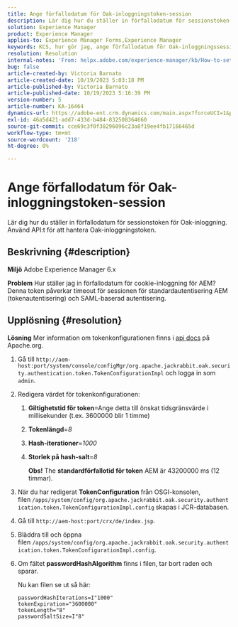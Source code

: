```yaml
---
title: Ange förfallodatum för Oak-inloggningstoken-session
description: Lär dig hur du ställer in förfallodatum för sessionstoken för Oak-inloggning. Denna token påverkar AEM autentisering.
solution: Experience Manager
product: Experience Manager
applies-to: Experience Manager Forms,Experience Manager
keywords: KCS, hur gör jag, ange förfallodatum för Oak-inloggningssession, AEM, Adobe Experience Manager, Adobe Experience Manager Forms
resolution: Resolution
internal-notes: 'From: helpx.adobe.com/experience-manager/kb/How-to-set-token-session-expiration-AEM.html'
bug: false
article-created-by: Victoria Barnato
article-created-date: 10/19/2023 5:03:18 PM
article-published-by: Victoria Barnato
article-published-date: 10/19/2023 5:16:39 PM
version-number: 5
article-number: KA-16464
dynamics-url: https://adobe-ent.crm.dynamics.com/main.aspx?forceUCI=1&pagetype=entityrecord&etn=knowledgearticle&id=2dfaf161-a16e-ee11-8df0-6045bd006793
exl-id: 46a5d421-add7-433d-b484-832508364660
source-git-commit: cce69c3f0f38296096c23a8f19ee4fb17166465d
workflow-type: tm+mt
source-wordcount: '218'
ht-degree: 0%

---
```


# Ange förfallodatum för Oak-inloggningstoken-session


Lär dig hur du ställer in förfallodatum för sessionstoken för Oak-inloggning. Använd API:t för att hantera Oak-inloggningstoken.

## Beskrivning {#description}


<b>Miljö</b>
Adobe Experience Manager 6.x

<b>Problem</b>
Hur ställer jag in förfallodatum för cookie-inloggning för AEM?
Denna token påverkar timeout för sessionen för standardautentisering AEM (tokenautentisering) och SAML-baserad autentisering.






## Upplösning {#resolution}


<b>Lösning</b>
Mer information om tokenkonfigurationen finns i [api docs](https://jackrabbit.apache.org/oak/docs/apidocs/org/apache/jackrabbit/oak/security/authentication/token/TokenConfigurationImpl.html) på Apache.org.

1. Gå till `http://aem-host:port/system/console/configMgr/org.apache.jackrabbit.oak.security.authentication.token.TokenConfigurationImpl` och logga in som `admin`.
2. Redigera värdet för tokenkonfigurationen:

   1. <b>Giltighetstid för token</b>=Ange detta till önskat tidsgränsvärde i millisekunder (t.ex. 3600000 blir 1 timme)
   2. <b>Tokenlängd</b>=*8*
   3. <b>Hash-iterationer</b>=*1000*
   4. <b>Storlek på hash-salt</b>=*8*

      <b>Obs!</b> The <b>standardförfallotid för token</b> AEM är 43200000 ms (12 timmar).
3. När du har redigerat <b>TokenConfiguration</b> från OSGI-konsolen, filen<b> </b>`/apps/system/config/org.apache.jackrabbit.oak.security.authentication.token.TokenConfigurationImpl.config`<b> </b>skapas i JCR-databasen.
4. Gå till `http://aem-host:port/crx/de/index.jsp`.
5. Bläddra till och öppna filen `/apps/system/config/org.apache.jackrabbit.oak.security.authentication.token.TokenConfigurationImpl.config`.
6. Om fältet <b>passwordHashAlgorithm</b> finns i filen, tar bort raden och sparar.

   Nu kan filen se ut så här:


   ```
   passwordHashIterations=I"1000"
   tokenExpiration="3600000"
   tokenLength="8"
   passwordSaltSize=I"8"
   ```
